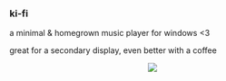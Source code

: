 ### ki-fi

a minimal & homegrown music player for windows <3 

great for a secondary display, even better with a coffee

<div align="center">
    <a href="http://heysep.com/">
        <img src="https://i.imgur.com/pyvysOB.jpg" crossorigin>
    </a>
</div>

